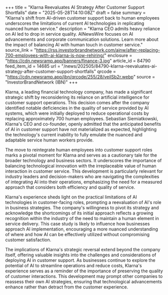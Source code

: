 +++
title = "Klarna Reevaluates AI Strategy After Customer Support Shortfalls"
date = "2025-05-28T14:10:08Z"
draft = false
summary = "Klarna's shift from AI-driven customer support back to human employees underscores the limitations of current AI technologies in replicating nuanced human service."
description = "Klarna CEO admits heavy reliance on AI led to drop in service quality. AINewsWire focuses on AI advancements and corporate communication solutions. Learn more about the impact of balancing AI with human touch in customer service."
source_link = "https://rss.investorbrandnetwork.com/ainw/after-replacing-700-employees-with-ai-klarna-is-now-rehiring/"
enclosure = "https://cdn.newsramp.app/banners/finance-3.jpg"
article_id = 84790
feed_item_id = 14685
url = "/news/202505/84790-klarna-reevaluates-ai-strategy-after-customer-support-shortfalls"
qrcode = "https://cdn.newsramp.app/ibn/qrcode/255/28/veilSb2r.webp"
source = "InvestorBrandNetwork (IBN)"
+++

<p>Klarna, a leading financial technology company, has made a significant strategic shift by reconsidering its reliance on artificial intelligence for customer support operations. This decision comes after the company identified notable deficiencies in the quality of service provided by AI systems, which were initially deployed to reduce operational costs by replacing approximately 700 human employees. Sebastian Siemiatkowski, Klarna's CEO and co-founder, openly admitted that the anticipated benefits of AI in customer support have not materialized as expected, highlighting the technology's current inability to fully emulate the nuanced and adaptable service human workers provide.</p><p>The move to reintegrate human employees into customer support roles marks a pivotal moment for Klarna and serves as a cautionary tale for the broader technology and business sectors. It underscores the importance of balancing technological innovation with the irreplaceable value of human interaction in customer service. This development is particularly relevant for industry leaders and decision-makers who are navigating the complexities of integrating AI into their operations, emphasizing the need for a measured approach that considers both efficiency and quality of service.</p><p>Klarna's experience sheds light on the practical limitations of AI technologies in customer-facing roles, prompting a reevaluation of AI's role in business strategies. The company's willingness to pivot its strategy and acknowledge the shortcomings of its initial approach reflects a growing recognition within the industry of the need to maintain a human element in service delivery. This case study is likely to influence how businesses approach AI implementation, encouraging a more nuanced understanding of where and how AI can be effectively utilized without compromising customer satisfaction.</p><p>The implications of Klarna's strategic reversal extend beyond the company itself, offering valuable insights into the challenges and considerations of deploying AI in customer support. As businesses continue to explore the potential of AI to streamline operations and reduce costs, Klarna's experience serves as a reminder of the importance of preserving the quality of customer interactions. This development may prompt other companies to reassess their own AI strategies, ensuring that technological advancements enhance rather than detract from the customer experience.</p>